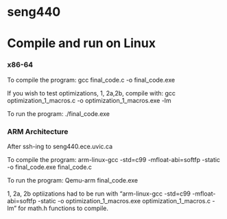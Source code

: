 # seng440

<h1>Compile and run on Linux</h1>

<h3>x86-64</h3>
To compile the program: </n>
gcc final_code.c -o final_code.exe

If you wish to test optimizations, 1, 2a,2b, compile with:</n>
gcc optimization_1_macros.c -o optimization_1_macros.exe -lm 

To run the program:</n>
./final_code.exe

<h3>ARM Architecture</h3>
After ssh-ing to seng440.ece.uvic.ca

To compile the program: </n>
arm-linux-gcc -std=c99 -mfloat-abi=softfp -static -o final_code.exe final_code.c

To run the program: </n>
Qemu-arm final_code.exe

 1, 2a, 2b optiizations had to be run with “arm-linux-gcc -std=c99 -mfloat-abi=softfp -static -o optimization_1_macros.exe optimization_1_macros.c -lm” for math.h functions to compile.
